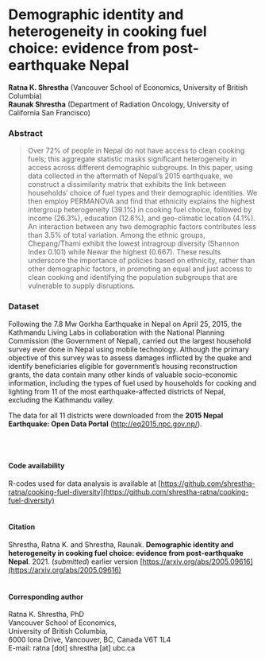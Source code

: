 # Demographic identity and heterogeneity in cooking fuel choice: evidence from post-earthquake Nepal

**Ratna K. Shrestha** (Vancouver School of Economics, University of British Columbia)<br/>
**Raunak Shrestha** (Department of Radiation Oncology, University of California San Francisco)<br/>


### Abstract
> Over 72% of people in Nepal do not have access to clean cooking fuels; this aggregate statistic masks significant heterogeneity in access across different demographic subgroups. In this paper, using data collected in the aftermath of Nepal’s 2015 earthquake, we construct a dissimilarity matrix that exhibits the link between households’ choice of fuel types and their demographic identities. We then employ PERMANOVA and find that ethnicity explains the highest intergroup heterogeneity (39.1%) in cooking fuel choice, followed by income (26.3%), education (12.6%), and geo-climatic location (4.1%). An interaction between any two demographic factors contributes less than 3.5% of total variation. Among the ethnic groups, Chepang/Thami exhibit the lowest intragroup diversity (Shannon Index 0.101) while Newar the highest (0.667). These results underscore the importance of policies based on ethnicity, rather than other demographic factors, in promoting an equal and just access to clean cooking and identifying the population subgroups that are vulnerable to supply disruptions.

### Dataset
Following the 7.8 Mw Gorkha Earthquake in Nepal on April 25, 2015, the Kathmandu Living Labs in collaboration with the National Planning Commission (the Government of Nepal), carried out the largest household survey ever done in Nepal using mobile technology. Although the primary objective of this survey was to assess damages inflicted by the quake and identify beneficiaries eligible for government’s housing reconstruction grants, the data contain many other kinds of valuable socio-economic information, including the types of fuel used by households for cooking and lighting from 11 of the most earthquake-affected districts of Nepal, excluding the Kathmandu valley. 

The data for all 11 districts were downloaded from the **2015 Nepal Earthquake: Open Data Portal** (<http://eq2015.npc.gov.np/>). 

<br/><br/>

#### Code availability
R-codes used for data analysis is available at [https://github.com/shrestha-ratna/cooking-fuel-diversity](https://github.com/shrestha-ratna/cooking-fuel-diversity)
<br/><br/>

#### Citation
Shrestha, Ratna K. and Shrestha, Raunak. **Demographic identity and heterogeneity in cooking fuel choice: evidence from post-earthquake Nepal**. 2021. (*submitted*) earlier version [https://arxiv.org/abs/2005.09616](https://arxiv.org/abs/2005.09616)
<br/><br/>

#### Corresponding author
Ratna K. Shrestha, PhD <br/>
Vancouver School of Economics, <br/>
University of British Columbia, <br/>
6000 Iona Drive, Vancouver, BC, Canada V6T 1L4 <br/>
E-mail: ratna [dot] shrestha [at] ubc.ca<br/>
